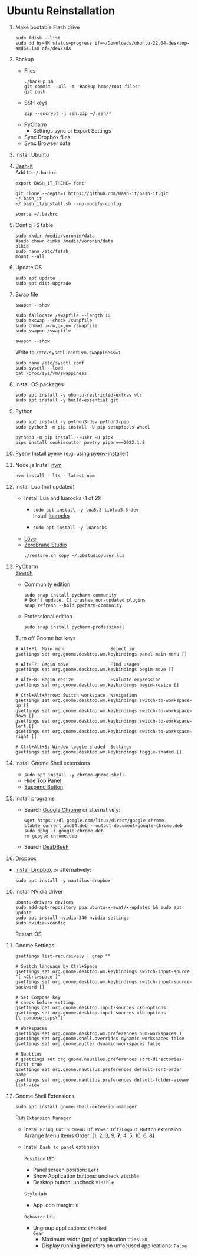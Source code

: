 Ubuntu Reinstallation
=====================

1. Make bootable Flash drive
   ```console
   sudo fdisk --list
   sudo dd bs=4M status=progress if=~/Downloads/ubuntu-22.04-desktop-amd64.iso of=/dev/sdX
   ```

1. Backup
    - Files
      ```console
      ./backup.sh
      git commit --all -m 'Backup home/root files'
      git push
      ```
    - SSH keys
      ```console
      zip --encrypt -j ssh.zip ~/.ssh/*
      ```
    - PyCharm
        - Settings sync or Export Settings
    - Sync Dropbox files
    - Sync Browser data
        
1. Install Ubuntu

1. [Bash-it](https://github.com/Bash-it/bash-it#installation)  
    Add to `~/.bashrc`
    ```console
    export BASH_IT_THEME='font'
    ```
   
    ```console
    git clone --depth=1 https://github.com/Bash-it/bash-it.git ~/.bash_it
    ~/.bash_it/install.sh --no-modify-config
   
    source ~/.bashrc
    ```

1. Config FS table
    ```console
    sudo mkdir /media/voronin/data
    #sudo chown dimka /media/voronin/data
    blkid
    sudo nano /etc/fstab
    mount --all
    ```

2. Update OS
    ```console
    sudo apt update
    sudo apt dist-upgrade
    ```

3. Swap file
    ```console
    swapon --show
    
    sudo fallocate /swapfile --length 1G
    sudo mkswap --check /swapfile
    sudo chmod u=rw,g=,o= /swapfile
    sudo swapon /swapfile

    swapon --show
    ```
   Write to `/etc/sysctl.conf`: `vm.swappiness=1`
   ```console
   sudo nano /etc/sysctl.conf
   sudo sysctl --load
   cat /proc/sys/vm/swappiness
   ```
   
4. Install OS packages
    ```console
    sudo apt install -y ubuntu-restricted-extras vlc
    sudo apt install -y build-essential git
    ```

5. Python
    ```console
    sudo apt install -y python3-dev python3-pip
    sudo python3 -m pip install -U pip setuptools wheel 
    
    python3 -m pip install --user -U pipx
    pipx install cookiecutter poetry pipenv==2022.1.8
    ```
    
6. Pyenv
    Install [pyenv](https://github.com/pyenv/pyenv#installation)
    (e.g. using [pyenv-installer](https://github.com/pyenv/pyenv-installer#installation--update--uninstallation))
    
6. Node.js
    Install [nvm](https://github.com/nvm-sh/nvm#installing-and-updating)
    ```console
    nvm install --lts --latest-npm
    ```

4. Install Lua (not updated)
    - Install Lua and luarocks (1 of 2):
        * `sudo apt install -y lua5.3 liblua5.3-dev`  
          Install [luarocks](https://google.com/search?q=luarocks+install)
          
        * `sudo apt install -y luarocks`
    - [Löve](https://google.com/search?q=love2d+install)  
    - [ZeroBrane Studio](https://studio.zerobrane.com/download)
      ```console
      ./restore.sh copy ~/.zbstudio/user.lua
      ```

4. PyCharm  
    [Search](https://google.com/search?q=download+pycharm)
    - Community edition
        ```console
        sudo snap install pycharm-community
        # Don't update. It crashes non-updated plugins
        snap refresh --hold pycharm-community
        ```
    - Professional edition  
        ```console
        sudo snap install pycharm-professional
        ```
            
    Turn off Gnome hot keys
    ```console
    # Alt+F1: Main menu                 Select in
    gsettings set org.gnome.desktop.wm.keybindings panel-main-menu []
    
    # Alt+F7: Begin move                Find usages
    gsettings set org.gnome.desktop.wm.keybindings begin-move []
    
    # Alt+F8: Begin resize              Evaluate expression
    gsettings set org.gnome.desktop.wm.keybindings begin-resize []

    # Ctrl+Alt+Arrow: Switch workspace  Navigation
    gsettings set org.gnome.desktop.wm.keybindings switch-to-workspace-up []
    gsettings set org.gnome.desktop.wm.keybindings switch-to-workspace-down []
    gsettings set org.gnome.desktop.wm.keybindings switch-to-workspace-left []
    gsettings set org.gnome.desktop.wm.keybindings switch-to-workspace-right []

    # Ctrl+Alt+S: Window toggle shaded  Settings
    gsettings set org.gnome.desktop.wm.keybindings toggle-shaded []
    ```

7. Install Gnome Shell extensions
    - `sudo apt install -y chrome-gnome-shell`
    - [Hide Top Panel](https://extensions.gnome.org/extension/740/hide-top-panel/)
    - [Suspend Button](https://extensions.gnome.org/extension/826/suspend-button/)

8. Install programs
    - Search [Google Chrome](https://google.com/search?q=google+chrome+install+linux)
        or alternatively:
        ```console
        wget https://dl.google.com/linux/direct/google-chrome-stable_current_amd64.deb --output-document=google-chrome.deb
        sudo dpkg -i google-chrome.deb
        rm google-chrome.deb
        ```
    - Search [DeaDBeeF](https://google.com/search?q=deadbeef+install)

9. Dropbox
  - [Install Dropbox](https://google.com/search?q=dropbox+install)
      or alternatively:
      ```console
      sudo apt install -y nautilus-dropbox
      ```

10. Install NVidia driver
    ```console
    ubuntu-drivers devices
    sudo add-apt-repository ppa:ubuntu-x-swat/x-updates && sudo apt update
    sudo apt install nvidia-340 nvidia-settings
    sudo nvidia-xconfig
    ```
    Restart OS


12. Gnome Settings
    ```console
    gsettings list-recursively | grep ""

    # Switch language by Ctrl+Space
    gsettings set org.gnome.desktop.wm.keybindings switch-input-source "['<Ctrl>space']"
    gsettings set org.gnome.desktop.wm.keybindings switch-input-source-backward []
    
    # Set Compose key
    # check before setting:
    gsettings get org.gnome.desktop.input-sources xkb-options
    gsettings set org.gnome.desktop.input-sources xkb-options [\'compose:caps\']

    # Workspaces
    gsettings set org.gnome.desktop.wm.preferences num-workspaces 1
    gsettings set org.gnome.shell.overrides dynamic-workspaces false
    gsettings set org.gnome.mutter dynamic-workspaces false

    # Nautilus
    # gsettings set org.gnome.nautilus.preferences sort-directories-first true
    gsettings set org.gnome.nautilus.preferences default-sort-order name
    gsettings set org.gnome.nautilus.preferences default-folder-viewer list-view
    ```

13. Gnome Shell Extensions
    ```console
    sudo apt install gnome-shell-extension-manager
    ```
    Run `Extension Manager`
    
    - Install `Bring Out Submenu Of Power Off/Logout Button` extension
      Arrange Menu Items Order: [1, 2, 3, 9, __7__, 4, 5, 10, 6, 8]
    
    - Install `Dash to panel` extension
    
      `Position` tab
      - Panel screen position: `Left`
      - Show Application buttons: uncheck `Visible`
      - Desktop button: uncheck `Visible`
      
      `Style` tab
      - App icon margin: `0`      

      `Behavior` tab
      - Ungroup applications: `Checked`  
        `Gear`
        - Maximum width (px) of application titles: `80`
        - Display running indicators on unfocused applications: `False`
